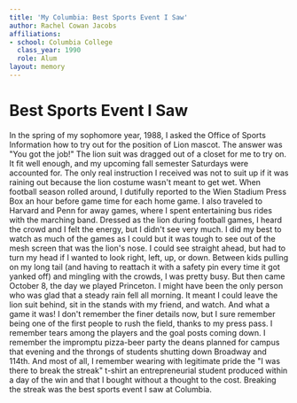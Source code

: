 ```yaml
---
title: 'My Columbia: Best Sports Event I Saw'
author: Rachel Cowan Jacobs
affiliations:
- school: Columbia College
  class_year: 1990
  role: Alum
layout: memory
---
```


# Best Sports Event I Saw

In the spring of my sophomore year, 1988, I asked the Office of Sports Information how to try out for the position of Lion mascot.  The answer was "You got the job!"  The lion suit was dragged out of a closet for me to try on.  It fit well enough, and my upcoming fall semester Saturdays were accounted for.  The only real instruction I received was not to suit up if it was raining out because the lion costume wasn't meant to get wet.  When football season rolled around, I dutifully reported to the Wien Stadium Press Box an hour before game time for each home game.  I also traveled to Harvard and Penn for away games, where I spent entertaining bus rides with the marching band.  Dressed as the lion during football games, I heard the crowd and I felt the energy, but I didn't see very much.  I did my best to watch as much of the games as I could  but it was tough to see out of the mesh screen that was the lion's nose.  I could see straight ahead, but had to turn my head if I wanted to look right, left, up, or down.  Between kids pulling on my long tail (and having to reattach it with a safety pin every time it got yanked off) and mingling with the crowds, I was pretty busy.  But then came October 8, the day we played Princeton.  I might have been the only person who was glad that a steady rain fell all morning. It meant I could leave the lion suit behind, sit in the stands with my friend, and watch.  And what a game it was! I don't remember the finer details now, but I sure remember being one of the first people to rush the field, thanks to my press pass.  I remember tears among the players and the goal posts coming down. I remember the impromptu pizza-beer party the deans planned for campus that evening and the throngs of students shutting down Broadway and 114th.  And most of all, I remember wearing with legitimate pride the "I was there to break the streak" t-shirt an entrepreneurial student produced within a day of the win and that I bought without a thought to the cost.  Breaking the streak was the best sports event I saw at Columbia.
